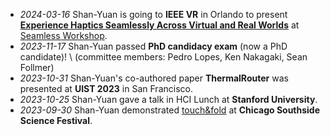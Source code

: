 - _2024-03-16_ Shan-Yuan is going to **IEEE VR** in Orlando to present **[Experience Haptics Seamlessly Across Virtual and Real Worlds](projects/seamless-haptics-IEEEVR24.pdf)** at [Seamless Workshop](https://sites.google.com/cluster.mu/1st-ws-seamless-reality/).
- _2023-11-17_ Shan-Yuan passed **PhD candidacy exam** (now a PhD candidate)! \\
  (committee members: Pedro Lopes, Ken Nakagaki, Sean Follmer)
- _2023-10-31_ Shan-Yuan's co-authored paper **ThermalRouter** was presented at **UIST 2023** in San Francisco.
- _2023-10-25_ Shan-Yuan gave a talk in HCI Lunch at **Stanford University**.
- _2023-09-30_ Shan-Yuan demonstrated [touch&fold](projects/touchfold) at **Chicago Southside Science Festival**.